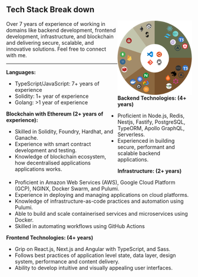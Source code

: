## Tech Stack Break down

<div>
<div style="float: left; width: 60%;">
Over 7 years of experience of working in domains like backend development, frontend development, infrastructure, and blockchain and delivering secure, scalable, and innovative solutions. Feel free to connect with me.

---

<b>Languages: </b>
 - TypeScript/JavaScript: 7+ years of experience
 - Solidity: 1+ year of experience
 - Golang: >1 year of experience

<b>Blockchain with Ethereum (2+ years of experience):</b>
- Skilled in Solidity, Foundry, Hardhat, and Ganache.
- Experience with smart contract development and testing.
- Knowledge of blockchain ecosystem, how decentralised applications applications works. 

</div>  
<img src="./assets/stackbreakdown-t.png" style="float: right; width: 40%"></img>
</div>

<br />
<div>

<b>Backend Technologies: (4+ years)</b>
- Proficient in Node.js, Redis, Nestjs, Fastify, PostgreSQL, TypeORM, Apollo GraphQL, Serverless.
- Experienced in building secure, performant and scalable backend applications.

<b>Infrastructure: (2+ years)</b>
- Proficient in Amazon Web Services (AWS), Google Cloud Platform (GCP), NGINX, Docker Swarm, and Pulumi.
- Experience in deploying and managing applications on cloud platforms.
- Knowledge of infrastructure-as-code practices and automation using Pulumi.
- Able to build and scale containerised services and microservices using Docker.
- Skilled in automating workflows using GitHub Actions

<b>Frontend Technologies: (4+ years)</b>
- Grip on React.js, Next.js and Angular with TypeScript, and Sass.
- Follows best practices of application level state, data layer, design system, performance and content delivery.
- Ability to develop intuitive and visually appealing user interfaces.
</div> 